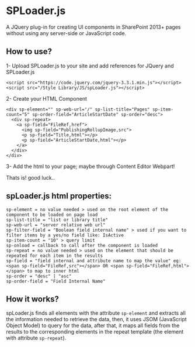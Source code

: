 # SPLoader.js
A JQuery plug-in for creating UI components in SharePoint 2013+ pages without using any server-side or JavaScript code.

## How to use?
1- Upload SPLoader.js to your site and add references for JQuery and SPLoader.js
```
<script src="https://code.jquery.com/jquery-3.3.1.min.js"></script>
<script src="/Style Library/JS/spLoader.js"></script>
```

2- Create your HTML Component
```
<div sp-element="" sp-web-url="/" sp-list-title="Pages" sp-item-count="5" sp-order-field="ArticleStartDate" sp-order="desc">
  <div sp-repeat>
    <a sp-field="FileRef,href">
      <img sp-field="PublishingRollupImage,src">
      <p sp-field="Title,html"></p>
      <p sp-field="ArticleStartDate,html"></p>
    </a>
  </div>
</div>
```

3- Add the html to your page; maybe through Content Editor Webpart!

Thats is! good luck..

## spLoader.js html properties:
```
sp-element = no value needed > used on the root element of the component to be loaded on page load
sp-list-title = "list or library title"
sp-web-url = "server relative web url"
sp-filter-field = "Boolean field internal name" > used if you want to filter items by a yes/no field like: IsActive
sp-item-count = "10" > query limit
sp-onload = callback to call after the component is loaded
sp-repeat = no value needed > used on the element that should be repeated for each item in the results
sp-field = "field internal and attribute name to map the value" eg: <span sp-field="FileRef,src"></span> OR <span sp-field="FileRef,html"></span> to map to inner html
sp-order = "desc" | "asc"
sp-order-field = "Field Internal Name"
```
## How it works?
spLoader.js finds all elements with the attribute ```sp-element``` and extracts all the information needed to retrieve the data, then, it uses JSOM (JavaScript Object Model) to query for the data, after that, it maps all fields from the results to the corresponding elements in the repeat template (the element with attribute ```sp-repeat```).

